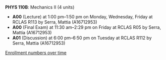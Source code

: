 **PHYS 110B**: Mechanics II (4 units)

- **A00** (Lecture) at 1:00 pm–1:50 pm on Monday, Wednesday, Friday at RCLAS R113 by Serra, Mattia (A16712953)
- **A00** (Final Exam) at 11:30 am–2:29 pm on Friday at RCLAS R05 by Serra, Mattia (A16712953)
- **A01** (Discussion) at 6:00 pm–6:50 pm on Tuesday at RCLAS R112 by Serra, Mattia (A16712953)

[Enrollment numbers over time](./PHYS110B.tsv)
